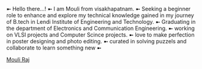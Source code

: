 ➼ Hello there...!
➼ I am Mouli from visakhapatnam.
➼ Seeking a beginner role to enhance and explore my technical knowledge gained in my journey of B.tech in Lendi Institute of Engineering and Technology.
➼ Graduating in the department of Electronics and Communication Engineering.
➼ working on VLSI projects and Computer Scince projects.
➼ love to make perfection in poster designing and photo editing.
➼ curated in solving puzzels and collaborate to learn something new
➼ <div class="badge-base LI-profile-badge" data-locale="en_US" data-size="large" data-theme="dark" data-type="HORIZONTAL" data-vanity="mouliraj56" data-version="v1"><a class="badge-base__link LI-simple-link" href="https://in.linkedin.com/in/mouliraj56?trk=profile-badge">Mouli Raj</a></div>
              
